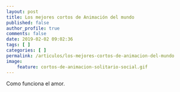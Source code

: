 ```yaml
---
layout: post
title: Los mejores cortos de Animación del mundo
published: false
author_profile: true
comments: false
date: 2019-02-02 09:02:36
tags: [ ]
categories: [ ]
permalink: /articulos/los-mejores-cortos-de-animacion-del-mundo
image:
    feature: cortos-de-animacion-solitario-social.gif
---
```

Como funciona el amor.